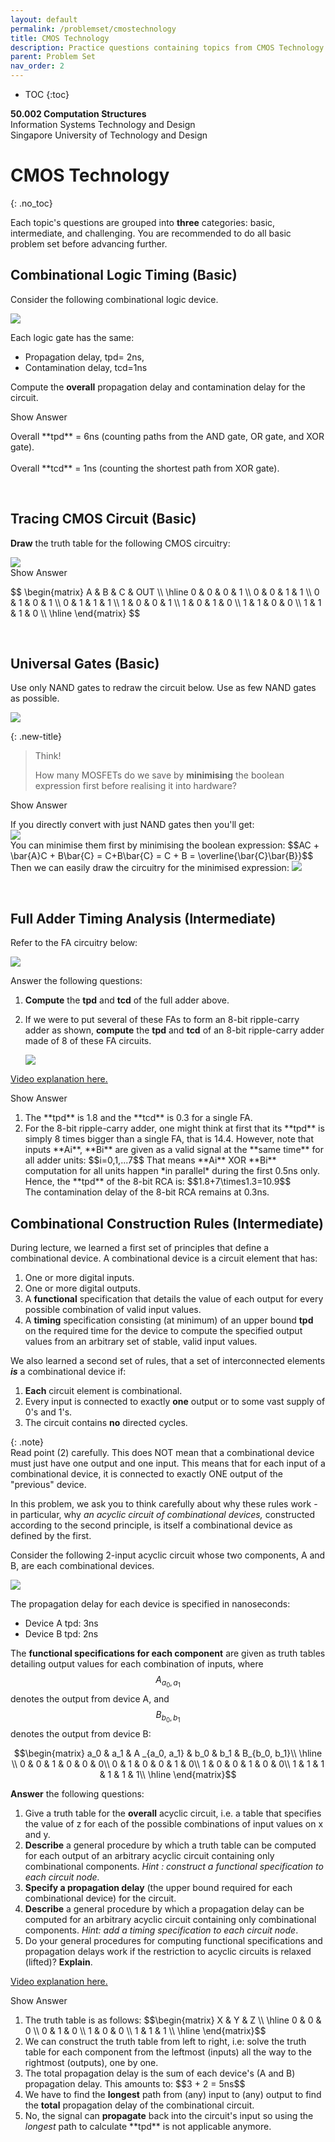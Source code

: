 ```yaml
---
layout: default
permalink: /problemset/cmostechnology
title: CMOS Technology
description: Practice questions containing topics from CMOS Technology 
parent: Problem Set
nav_order: 2
---
```



* TOC
{:toc}

**50.002 Computation Structures**
<br>
Information Systems Technology and Design
<br>
Singapore University of Technology and Design




# CMOS Technology
{: .no_toc}

Each topic's questions are grouped into **three** categories: basic, intermediate, and challenging. You are recommended to do all basic problem set before advancing further. 
## Combinational Logic Timing (Basic)

Consider the following combinational logic device.

<img src="/50002/assets/contentimage/pset2/1.png"  class="center_fourty"/>

 Each logic gate has the same:
 - Propagation delay,  tpd= 2ns, 
 - Contamination delay, tcd=1ns

Compute the **overall** propagation delay and contamination delay for the circuit. 

<div cursor="pointer" class="collapsible">Show Answer</div><div class="content_answer"><p>
Overall  **tpd** = 6ns (counting paths from the AND gate, OR gate, and XOR gate). 
<br><br>
Overall  **tcd** = 1ns (counting the shortest path from XOR gate). </p></div><br>


## Tracing CMOS Circuit (Basic)

**Draw** the truth table for the following CMOS circuitry:

<img src="/50002/assets/contentimage/pset2/7.png"  class="center_fourty"/>



<div cursor="pointer" class="collapsible">Show Answer</div><div class="content_answer"><p>
$$ \begin{matrix}
A & B & C & OUT \\ \hline 0 & 0 & 0 & 1 \\ 0 & 0 & 1 & 1 \\ 0 & 1 & 0 & 1 \\ 0 & 1 & 1 & 1 \\ 1 & 0 & 0 & 1 \\ 1 & 0 & 1 & 0 \\ 1 & 1 & 0 & 0 \\ 1 & 1 & 1 & 0 \\ 
\hline
\end{matrix}
$$
</p></div><br>

## Universal Gates (Basic)

Use only NAND gates to redraw the circuit below. Use as few NAND gates as possible.

  
<img src="/50002/assets/contentimage/pset2/2.png"  class="center_fourty"/>


{: .new-title}
> Think!
> 
> How many MOSFETs do we save by **minimising** the boolean expression first before realising it into hardware? 

<div cursor="pointer" class="collapsible">Show Answer</div><div class="content_answer"><p>
If you directly convert with just NAND gates then you'll get:  
<br>
<img src="/50002/assets/contentimage/pset2/11.png"  class="center_fourty"/>
<br>
You can minimise them first by minimising the boolean expression:  $$AC + \bar{A}C + B\bar{C} = C+B\bar{C} = C + B = \overline{\bar{C}\bar{B}}$$<br>
Then we can easily draw the circuitry for the minimised expression:
<img src="/50002/assets/contentimage/pset2/12.png"  class="center_thirty"/>
 </p></div><br>





## Full Adder Timing Analysis (Intermediate)

Refer to the FA circuitry below:

<img src="/50002/assets/contentimage/pset2/8.png"  class="center_fourty"/>

Answer the following questions:
1. **Compute** the  **tpd​**  and  **tcd** of the full adder above.
2.  If we were to put several of these FAs to form an 8-bit ripple-carry adder as shown, **compute** the **tpd** and **tcd**  of an 8-bit ripple-carry adder made of 8 of these FA circuits. 

	<img src="/50002/assets/contentimage/pset2/9.png"  class="center_seventy"/>

[Video explanation here.](https://youtu.be/VIhAAIudrPo)

<div cursor="pointer" class="collapsible">Show Answer</div><div class="content_answer"><p>
<ol type="1">
<li> The **tpd** is 1.8 and the **tcd**  is 0.3 for a single FA. </li>
<li> For the 8-bit ripple-carry adder, one might think at first that its  **tpd**  is simply 8 times bigger than a single FA, that is 14.4. However, note that inputs  **Ai**, **Bi** are given as a valid signal at the **same time** for all adder units: $$i=0,1,...7$$ That means **Ai** XOR **Bi** computation for all units happen *in parallel* during the first 0.5ns only. 
Hence, the **tpd** of the 8-bit RCA is: $$1.8+7\times1.3=10.9$$</li>
The contamination delay of the 8-bit RCA remains at 0.3ns.</ol></p></div>


## Combinational Construction Rules (Intermediate)

During lecture, we learned a first set of principles that define a combinational device. A combinational device is a circuit element that has:
1.  One or more digital inputs.
2.  One or more digital outputs.
3.  A **functional** specification that details the value of each output for every possible combination of valid input values.
4.  A **timing** specification consisting (at minimum) of an upper bound  **tpd**  on the required time for the device to compute the specified output values from an arbitrary set of stable, valid input values.

We also learned a second set of rules, that a set of interconnected elements ***is*** a combinational device if:
1.  **Each** circuit element is combinational.
2.  Every input is connected to exactly **one** output or to some vast supply of 0's and 1's. 
3.  The circuit contains **no** directed cycles.


{: .note}  
Read point (2) carefully. This does NOT mean that a combinational device must just have one output and one input. This means that for each input of a combinational device, it is connected to exactly ONE output of the "previous" device.

In this problem, we ask you to think carefully about why these rules work - in particular, why *an acyclic circuit of combinational devices,* constructed according to the second principle, is itself a combinational device as defined by the first. 

Consider the following 2-input acyclic circuit whose two components, A and B, are each combinational devices. 

<img src="/50002/assets/contentimage/pset2/3.png"  class="center_fifty"/>


The propagation delay for each device is specified in nanoseconds:
* Device A tpd: 3ns
* Device B tpd: 2ns 

The **functional specifications for each component** are given as truth tables detailing output values for each combination of inputs, where $$A _{a_0, a_1}$$ denotes the output from device A, and $$B _{b_0, b_1}$$ denotes the output from device B:

$$\begin{matrix}
a_0  & a_1  &  A _{a_0, a_1}  &  b_0​  &  b_1  & B_{b_0, b_1}\\ 
\hline \\
0 & 0 & 1 & 0 & 0 & 0\\ 
0 & 1 & 0 & 0 & 1 & 0\\
 1 & 0 & 0 & 1 & 0 & 0\\ 
 1 & 1 & 1 & 1 & 1 & 1\\
 \hline 
\end{matrix}$$

**Answer** the following questions:

1.  Give a truth table for the **overall** acyclic circuit, i.e. a table that specifies the value of z for each of the possible combinations of input values on x and y.
2.  **Describe** a general procedure by which a truth table can be computed for each output of an arbitrary acyclic circuit containing only combinational components. *Hint : construct a functional specification to each circuit node.* 
3.  **Specify a propagation delay** (the upper bound required for each combinational device) for the circuit.
4.  **Describe** a general procedure by which a propagation delay can be computed for an arbitrary acyclic circuit containing only combinational components. *Hint: add a timing specification to each circuit node*.
5.  Do your general procedures for computing functional specifications and propagation delays work if the restriction to acyclic circuits is relaxed (lifted)? **Explain**.

[Video explanation here. ](https://youtu.be/1o9FiB9ax9Y)

<div cursor="pointer" class="collapsible">Show Answer</div><div class="content_answer"><p>
<ol type="1">
<li> The truth table is as follows:
$$\begin{matrix}
X & Y & Z \\ 
\hline 
0 & 0 & 0 \\ 0 & 1 & 0 \\ 1 & 0 & 0 \\ 1 & 1 & 1 \\ \hline \end{matrix}$$</li>
<li> We can construct the truth table from left to right, i.e: solve the truth table for each component from the leftmost (inputs) all the way to the rightmost (outputs), one by one.</li>
<li> The total propagation delay is the sum of each device's (A and B) propagation delay. This amounts to: $$3 + 2 = 5ns$$</li>
<li>We have to find the <strong>longest</strong> path from (any) input to (any) output to find the <strong>total</strong> propagation delay of the combinational circuit.</li>
<li> No, the signal can <strong>propagate</strong> back into the circuit's input so using the <i>longest</i> path to calculate  **tpd**  is not applicable anymore. </li></ol>
</p></div>



